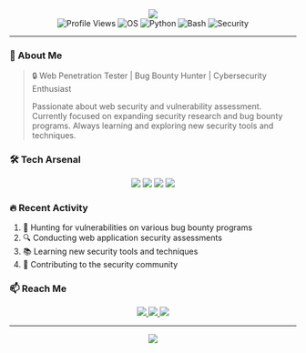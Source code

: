 <div align="center">
  <img src="https://capsule-render.vercel.app/api?type=waving&color=0:00ffff,100:00bfff&height=200&section=header&text=phantom7438&fontSize=80&animation=fadeIn&fontAlignY=38&desc=Web%20Security%20Researcher%20|%20Bug%20Bounty%20Hunter&descAlignY=55&descAlign=62"/>
</div>

<div align="center">
  <img src="https://komarev.com/ghpvc/?username=phantom7438&label=Profile%20views&color=00ffff&style=flat" alt="Profile Views" />
  <img src="https://img.shields.io/badge/OS-Kali%20Linux-00ffff?style=for-the-badge&logo=kali-linux&logoColor=black" alt="OS" />
  <img src="https://img.shields.io/badge/Code-Python-00ffff?style=for-the-badge&logo=python&logoColor=black" alt="Python" />
  <img src="https://img.shields.io/badge/Shell-Bash-00ffff?style=for-the-badge&logo=gnu-bash&logoColor=black" alt="Bash" />
  <img src="https://img.shields.io/badge/Security-Pentester-00ffff?style=for-the-badge&logo=security&logoColor=black" alt="Security" />
</div>

---

### 🎯 About Me
> 🔒 Web Penetration Tester | Bug Bounty Hunter | Cybersecurity Enthusiast
> 
> Passionate about web security and vulnerability assessment. Currently focused on expanding security research and bug bounty programs. Always learning and exploring new security tools and techniques.

### 🛠️ Tech Arsenal
<div align="center">
  <img src="https://img.shields.io/badge/Burp_Suite-00ffff?style=for-the-badge&logo=burpsuite&logoColor=black" />
  <img src="https://img.shields.io/badge/Kali_Linux-00ffff?style=for-the-badge&logo=kali-linux&logoColor=black" />
  <img src="https://img.shields.io/badge/FFuf-00ffff?style=for-the-badge&logo=ffuf&logoColor=black" />
  <img src="https://img.shields.io/badge/Gobuster-00ffff?style=for-the-badge&logo=gobuster&logoColor=black" />
</div>


### 🔥 Recent Activity
<!--START_SECTION:activity-->
1. 🎯 Hunting for vulnerabilities on various bug bounty programs
2. 🔍 Conducting web application security assessments
3. 📚 Learning new security tools and techniques
4. 🤝 Contributing to the security community
<!--END_SECTION:activity-->

### 📫 Reach Me
<div align="center">
  <a href="https://twitter.com/phantom7438">
    <img src="https://img.shields.io/badge/Twitter-00ffff?style=for-the-badge&logo=twitter&logoColor=black" />
  </a>
  <a href="https://linkedin.com/in/phantom7438">
    <img src="https://img.shields.io/badge/LinkedIn-00ffff?style=for-the-badge&logo=linkedin&logoColor=black" />
  </a>
  <a href="mailto:phantom7438@protonmail.com">
    <img src="https://img.shields.io/badge/ProtonMail-00ffff?style=for-the-badge&logo=protonmail&logoColor=black" />
  </a>
</div>

---

<div align="center">
  <img src="https://capsule-render.vercel.app/api?type=waving&color=0:00ffff,100:00bfff&height=120&section=footer"/>
</div> 
